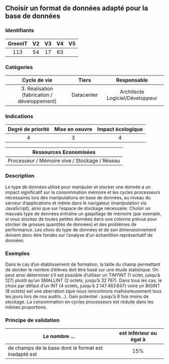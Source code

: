 ## Choisir un format de données adapté pour la base de données

### Identifiants

| GreenIT | V2  | V3  | V4  | V5  |
| :-----: | :-: | :-: | :-: | :-: |
|   113   | 54  | 17  | 63  |     |

### Catégories

|                 Cycle de vie                 |   Tiers    |           Responsable           |
| :------------------------------------------: | :--------: | :-----------------------------: |
| 3. Réalisation (fabrication / développement) | Datacenter | Architecte Logiciel/Développeur |

### Indications

| Degré de priorité | Mise en oeuvre | Impact écologique |
| :---------------: | :------------: | :---------------: |
|         4         |       3        |         4         |

|            Ressources Economisées             |
| :-------------------------------------------: |
| Processeur / Mémoire vive / Stockage / Réseau |

### Description

Le type de données utilisé pour manipuler et stocker une donnée a un impact significatif sur la consommation mémoire et les cycles processeurs nécessaires lors des manipulations en base de données, au niveau du serveur d’applications et même dans le navigateur (manipulation via JavaScript), ainsi que sur l’espace de stockage nécessaire. Choisir un mauvais type de données entraîne un gaspillage de mémoire (par exemple, si vous stockez de toutes petites données dans une colonne prévue pour stocker de grosses quantités de données) et des problèmes de performance. Les choix du type de données et de son dimensionnement doivent donc être fondés sur l’analyse d’un échantillon représentatif de données.

### Exemples

Dans le cas d’un établissement de formation, la taille du champ permettant de stocker le nombre d’élèves doit être basé sur une étude statistique. On peut ainsi déterminer s’il est possible d’utiliser un TINYINT (1 octet, jusqu’à 127) plutôt qu’un SMALLINT (2 octets, jusqu’à 32 767). Dans tous les cas, le choix par défaut d’un INT (4 octets, jusqu’à 2 147 483 647) voire un BIGINT (8 octets) est une aberration (que nous rencontrons malheureusement tous les jours lors de nos audits…).
Gain potentiel : jusqu’à 8 fois moins de stockage. La consommation en cycles processeurs est réduite dans les mêmes proportions.

### Principe de validation

| Le nombre ...                                        | est inférieur ou égal à |
| ---------------------------------------------------- | :---------------------: |
| de champs de la base dont le format est inadapté est |           15%           |
